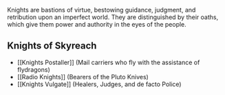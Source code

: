 Knights are bastions of virtue, bestowing guidance, judgment, and retribution upon an imperfect world. They are distinguished by their oaths, which give them power and authority in the eyes of the people.

## Knights of Skyreach
- [[Knights Postaller]] (Mail carriers who fly with the assistance of flydragons)
- [[Radio Knights]]  (Bearers of the Pluto Knives)
- [[Knights Vulgate]] (Healers, Judges, and de facto Police)


